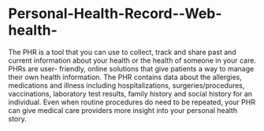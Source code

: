 # Personal-Health-Record--Web-health-
The PHR is a tool that you can use to collect, track and share past and current  information about your health or the health of someone in your care. PHRs are user- friendly, online solutions that give patients a way to manage their own health  information. The PHR contains data about the allergies, medications and illness including hospitalizations, surgeries/procedures, vaccinations, laboratory test results, family history and social history for an individual. Even when routine procedures do need to be repeated, your PHR can give medical care providers more insight into your personal health story.
